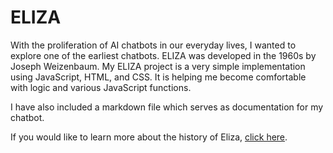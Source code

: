 # ELIZA

With the proliferation of AI chatbots in our everyday lives, I wanted to explore one of the earliest chatbots. ELIZA was developed in the 1960s by Joseph Weizenbaum. My ELIZA project is a very simple implementation using JavaScript, HTML, and CSS. It is helping me become comfortable with logic and various JavaScript functions. 

I have also included a markdown file which serves as documentation for my chatbot. 

If you would like to learn more about the history of Eliza, [click here](https://en.wikipedia.org/wiki/ELIZA).